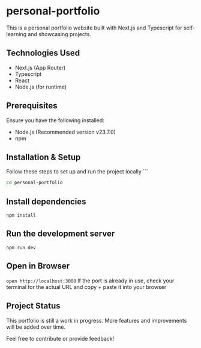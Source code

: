 # personal-portfolio
This is a personal portfolio website built with Next.js and Typescript for self-learning and showcasing projects.

## Technologies Used
- Next.js (App Router)
- Typescript
- React
- Node.js (for runtime)

## Prerequisites
Ensure you have the following installed:
- Node.js (Recommended version v23.7.0)
- npm

## Installation & Setup
Follow these steps to set up and run the project locally ```
```sh git clone https://github.com/yourusername/personal-portfolio.git
cd personal-portfolio
```

## Install dependencies
`npm install`

## Run the development server
`npm run dev`

## Open in Browser
`open http://localhost:3000`
If the port is already in use, check your terminal for the actual URL and copy + paste it into your browser

## Project Status
This portfolio is still a work in progress. More features and improvements will be added over time.

Feel free to contribute or provide feedback!
